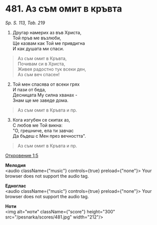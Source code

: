 # 481. Аз съм омит в кръвта

_Sp. S. 113, Tab. 219_

1. Другар намерих аз във Христа,  
Той пръв ме възлюби,  
Ще казвам как Той ме привдигна  
И как душата ми спаси.  

> Аз съм омит в Кръвта,  
> Почивам си в Христа,  
> Живея радостно тук всеки ден,  
> Аз съм веч спасен!

2. Той мен спасява от всеки грях  
И пази от беда,  
Десницата Му силна хванах -  
Знам ще ме заведе дома.  

> Аз съм омит в Кръвта и пр.  

3. Кога изгубен се скитах аз,  
С любов ме Той викна:  
"О, грешниче, ела ти завчас  
Да бъдеш с Мен през вечността".  

> Аз съм омит в Кръвта и пр.

[Откровение 1:5](http://biblia.bg/index.php?k=66&g=1&s=5)

**Мелодия**  
<audio className={"music"} controls={true} preload={"none"}>
    <source src="/pesnarka/mp3/481.mp3" type="audio/mpeg"/>
    Your browser does not support the audio tag.
</audio>

**Едноглас**  
<audio className={"music"} controls={true} preload={"none"}>
    <source src="/pesnarka/transp/481.mp3" type="audio/mpeg"/>
    Your browser does not support the audio tag.
</audio>

**Ноти**  
<img alt="ноти" className={"score"} height="300" src="/pesnarka/scores/481.jpg" width="212"/>
